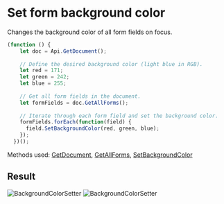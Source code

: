 # Set form background color

Changes the background color of all form fields on focus.

```ts
(function () {
    let doc = Api.GetDocument();
  
    // Define the desired background color (light blue in RGB).
    let red = 171;
    let green = 242;
    let blue = 255;
  
    // Get all form fields in the document.
    let formFields = doc.GetAllForms();
  
    // Iterate through each form field and set the background color.
    formFields.forEach(function(field) {
      field.SetBackgroundColor(red, green, blue);
    });
  })();
```

Methods used: [GetDocument](/docs/office-api/usage-api/text-document-api/Api/Methods/GetDocument.md), [GetAllForms](/docs/office-api/usage-api/form-api/ApiDocument/Methods/GetAllForms.md), [SetBackgroundColor](/docs/office-api/usage-api/form-api/ApiFormBase/Methods/SetBackgroundColor.md)

## Result

![BackgroundColorSetter](/assets/images/plugins/set-form-background-color.png#gh-light-mode-only)
![BackgroundColorSetter](/assets/images/plugins/set-form-background-color.dark.png#gh-dark-mode-only)
